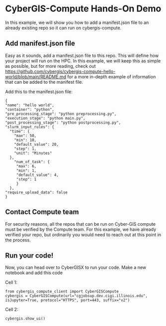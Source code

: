 # CyberGIS-Compute Hands-On Demo
In this example, we will show you how to add a manifest.json file to an already existing repo so it can run on cybergis-compute.

## Add manifest.json file
Easy as it sounds, add a manifest.json file to this repo. This will define how your project will run on the HPC. In this example, we will keep this as simple as possible, but for more reading, check out https://github.com/cybergis/cybergis-compute-hello-world/blob/main/README.md for a more in-depth example of information that can be added to the manifest file.

Add this to the manifest.json file:
```
{
"name": "hello world",
"container": "python",
"pre_processing_stage": "python preprocessing.py",
"execution_stage": "python main.py",
"post_processing_stage": "python postprocessing.py",
"slurm_input_rules": {
  "time": {
    "max": 50,
    "min": 10,
    "default_value": 20,
    "step": 1,
    "unit": "Minutes"
  },
    "num_of_task": {
     "max": 6,
     "min": 1,
     "default_value": 4,
     "step": 1
     }
  },
"require_upload_data": false
}
```

## Contact Compute team
For security reasons, all the repos that can be run on Cyber-GIS compute must be verified by the Compute team. For this example, we have already verified your repo, but ordinarily you would need to reach out at this point in the process.

## Run your code!
Now, you can head over to CyberGISX to run your code. Make a new notebook and add this code

Cell 1:
```
from cybergis_compute_client import CyberGISCompute
cybergis = CyberGISCompute(url="cgjobsup.dev.cigi.illinois.edu", isJupyter=True, protocol="HTTPS", port=443, suffix="v2")
```
Cell 2:
```
cybergis.show_ui()
```
